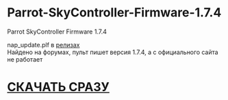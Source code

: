 # Parrot-SkyController-Firmware-1.7.4  
Parrot SkyController Firmware 1.7.4  

nap_update.plf в [релизах](https://github.com/p-fpv/Parrot-SkyController-Firmware-1.7.4/releases)  
Найдено на форумах, пульт пишет версия 1.7.4, а с официального сайта не работает  
# [СКАЧАТЬ СРАЗУ](https://github.com/p-fpv/Parrot-SkyController-Firmware-1.7.4/releases/download/main/nap_update.plf)
